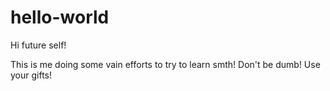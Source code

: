 # hello-world
Hi future self!

This is me doing some vain efforts to try to learn smth! Don't be dumb! Use your gifts!
